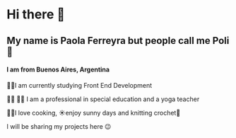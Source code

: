 # Hi there 👋
## My name is Paola Ferreyra but people call me Poli 🤗

#### I am from Buenos Aires, Argentina

👩‍💻I am currently studying Front End Development

👩‍🏫 🧘‍♀️ I am a professional in special education and a yoga teacher

👩‍🍳I love cooking, ☀️enjoy sunny days
and knitting crochet🧶

I will be sharing my projects here 😉

<!--
**poliferreyra/poliferreyra** is a ✨ _special_ ✨ repository because its `README.md` (this file) appears on your GitHub profile.

Here are some ideas to get you started:

- 🔭 I’m currently working on ...
- 🌱 I’m currently learning ...
- 👯 I’m looking to collaborate on ...
- 🤔 I’m looking for help with ...
- 💬 Ask me about ...
- 📫 How to reach me: ...
- 😄 Pronouns: ...
- ⚡ Fun fact: ...
-->
